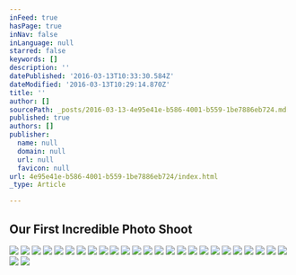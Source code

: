 ```yaml
---
inFeed: true
hasPage: true
inNav: false
inLanguage: null
starred: false
keywords: []
description: ''
datePublished: '2016-03-13T10:33:30.584Z'
dateModified: '2016-03-13T10:29:14.870Z'
title: ''
author: []
sourcePath: _posts/2016-03-13-4e95e41e-b586-4001-b559-1be7886eb724.md
published: true
authors: []
publisher:
  name: null
  domain: null
  url: null
  favicon: null
url: 4e95e41e-b586-4001-b559-1be7886eb724/index.html
_type: Article

---
```

## Our First Incredible Photo Shoot
![](https://s3-us-west-2.amazonaws.com/the-grid-img/p/17fcd55af381aac2ef0699ae322160fb9506e013.jpg)
![](https://the-grid-user-content.s3-us-west-2.amazonaws.com/c0428602-89ad-47d8-a43d-b080d4a0bbf2.jpg)
![](https://the-grid-user-content.s3-us-west-2.amazonaws.com/5cec0736-03fc-4192-9fa8-3a7fe1030ac0.jpg)
![](https://the-grid-user-content.s3-us-west-2.amazonaws.com/8261a817-db2a-4ef4-887c-00bfc776235c.jpg)
![](https://the-grid-user-content.s3-us-west-2.amazonaws.com/61754e13-9938-40cc-a00d-1b97586a1f42.jpg)
![](https://the-grid-user-content.s3-us-west-2.amazonaws.com/12173e0a-f564-4daa-a083-6a10a371b884.jpg)
![](https://the-grid-user-content.s3-us-west-2.amazonaws.com/5fc8b533-f208-4dfe-9807-7300d892c2be.jpg)
![](https://the-grid-user-content.s3-us-west-2.amazonaws.com/88db0560-2677-4afb-b076-89cc2ffb1d43.jpg)
![](https://the-grid-user-content.s3-us-west-2.amazonaws.com/ba7602f9-e353-45c1-90c5-1a68aa844036.jpg)
![](https://the-grid-user-content.s3-us-west-2.amazonaws.com/e5e99fa8-19cd-4b4f-8df5-fe41d6f5cf08.jpg)
![](https://the-grid-user-content.s3-us-west-2.amazonaws.com/70ba511d-3945-4e04-8450-5714e685fd8a.jpg)
![](https://the-grid-user-content.s3-us-west-2.amazonaws.com/9d912b08-2162-4bf2-9e02-b77e6f951705.jpg)
![](https://the-grid-user-content.s3-us-west-2.amazonaws.com/f6a620b2-512f-4715-8d0c-80aefa643d4a.jpg)
![](https://the-grid-user-content.s3-us-west-2.amazonaws.com/de76199f-10ba-4cdf-9346-789b995235a7.jpg)
![](https://the-grid-user-content.s3-us-west-2.amazonaws.com/ea10b3ca-7a5c-4d6f-aea9-bf074708e34b.jpg)
![](https://the-grid-user-content.s3-us-west-2.amazonaws.com/edf454ed-3736-4296-a6ea-624c1e9cef3a.jpg)
![](https://the-grid-user-content.s3-us-west-2.amazonaws.com/aa35d050-a62d-487e-8911-c9e963e07cad.jpg)
![](https://the-grid-user-content.s3-us-west-2.amazonaws.com/515c8ff1-d491-46c0-9f44-f38152691a4a.jpg)
![](https://the-grid-user-content.s3-us-west-2.amazonaws.com/870f9ac7-f04e-462f-94d0-50a8aa5c719d.jpg)
![](https://the-grid-user-content.s3-us-west-2.amazonaws.com/91d1f45a-a9f7-492f-8e57-fa1845652650.jpg)
![](https://the-grid-user-content.s3-us-west-2.amazonaws.com/fa6db0e2-61c6-42cb-9000-0be9fa55c313.jpg)
![](https://the-grid-user-content.s3-us-west-2.amazonaws.com/8c6f0fae-cc6c-496b-b3fe-5f7abdb86e18.jpg)
![](https://the-grid-user-content.s3-us-west-2.amazonaws.com/08ab31c7-d3fc-46ca-9307-75d88987910c.jpg)
![](https://the-grid-user-content.s3-us-west-2.amazonaws.com/07e17c8b-391c-4242-8a56-8a18d97832f3.jpg)
![](https://the-grid-user-content.s3-us-west-2.amazonaws.com/d09b3c6d-c960-4b19-9333-946b0faf9f8e.jpg)
![](https://the-grid-user-content.s3-us-west-2.amazonaws.com/a5d14ad9-e7e3-4c79-a061-3213f744325a.jpg)
![](https://the-grid-user-content.s3-us-west-2.amazonaws.com/21cfb69e-7408-4cb3-9c19-24a4ea3a0a32.jpg)